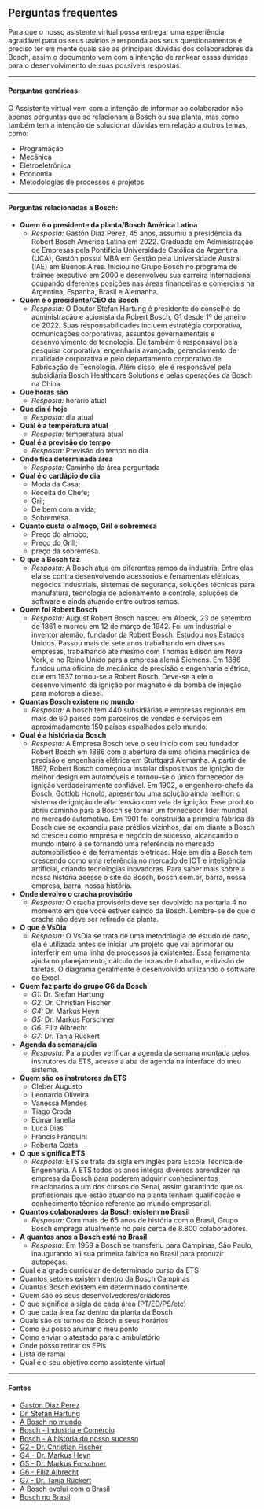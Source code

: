 ## Perguntas frequentes
Para que o nosso asistente virtual possa entregar uma experiência agradável para os seus usários e responda aos seus questionamentos é preciso ter em mente quais são as principais dúvidas dos colaboradores da Bosch, assim o documento vem com a intenção de rankear essas dúvidas para o desenvolvimento de suas possíveis respostas.
***
#### Perguntas genéricas:
O Assistente virtual vem com a intenção de informar ao colaborador não apenas perguntas que se relacionam a Bosch ou sua planta, mas como também tem a intenção de solucionar dúvidas em relação a outros temas, como:
- Programação
- Mecânica
- Eletroeletrônica
- Economia
- Metodologias de processos e projetos
***
#### Perguntas relacionadas a Bosch:
- **Quem é o presidente da planta/Bosch América Latina**
    - *Resposta:* Gastón Diaz Perez, 45 anos, assumiu a presidência da Robert Bosch América Latina em 2022. Graduado em Administração de Empresas pela Pontifícia Universidade Católica da Argentina (UCA), Gastón possui MBA em Gestão pela Universidade Austral (IAE) em Buenos Aires. Iniciou no Grupo Bosch no programa de trainee executivo em 2000 e desenvolveu sua carreira internacional ocupando diferentes posições nas áreas financeiras e comerciais na Argentina, Espanha, Brasil e Alemanha.
- **Quem é o presidente/CEO da Bosch**
    - *Resposta:* O Doutor Stefan Hartung é presidente do conselho de administração e acionista da Robert Bosch, G1 desde 1º de janeiro de 2022. Suas responsabilidades incluem estratégia corporativa, comunicações corporativas, assuntos governamentais e desenvolvimento de tecnologia. Ele também é responsável pela pesquisa corporativa, engenharia avançada, gerenciamento de qualidade corporativa e pelo departamento corporativo de Fabricação de Tecnologia. Além disso, ele é responsável pela subsidiária Bosch Healthcare Solutions e pelas operações da Bosch na China.
- **Que horas são**
    - *Resposta:* horário atual
- **Que dia é hoje**
    - *Resposta:* dia atual
- **Qual é a temperatura atual**
    - *Resposta:* temperatura atual
- **Qual é a previsão do tempo**
    - *Resposta:* Previsão do tempo no dia
- **Onde fica determinada área**
    - *Resposta:* Caminho da área perguntada
- **Qual é o cardápio do dia**
    - Moda da Casa; 
    - Receita do Chefe; 
    - Gril;
    - De bem com a vida;
    - Sobremesa.
- **Quanto custa o almoço, Gril e sobremesa**
    - Preço do almoço;
    - Preço do Grill;
    - preço da sobremesa.
- **O que a Bosch faz**
    - *Resposta:* A Bosch atua em diferentes ramos da industria. Entre elas ela se contra desenvolvendo acessórios e ferramentas elétricas, negócios industriais, sistemas de segurança, soluções técnicas para manufatura, tecnologia de acionamento e controle, soluções de software e ainda atuando entre outros ramos.
- **Quem foi Robert Bosch**
    - *Resposta:* August Robert Bosch nasceu em Albeck, 23 de setembro de 1861 e morreu em 12 de março de 1942. Foi um industrial e inventor alemão, fundador da Robert Bosch. Estudou nos Estados Unidos. Passou mais de sete anos trabalhando em diversas empresas, trabalhando até mesmo com Thomas Edison em Nova York, e no Reino Unido para a empresa alemã Siemens. Em 1886 fundou uma oficina de mecânica de precisão e engenharia elétrica, que em 1937 tornou-se a Robert Bosch. Deve-se a ele o desenvolvimento da ignição por magneto e da bomba de injeção para motores a diesel.
- **Quantas Bosch existem no mundo**
    - *Resposta:* A bosch tem 440 subsidiárias e empresas regionais em mais de 60 países com parceiros de vendas e serviços em aproximadamente 150 países espalhados pelo mundo.
- **Qual é a história da Bosch**
    - *Resposta:* A Empresa Bosch teve o seu início com seu fundador Robert Bosch em 1886 com a abertura de uma oficina mecânica de precisão e engenharia elétrica em Stuttgard Alemanha. A partir de 1897, Robert Bosch começou a instalar dispositivos de ignição de melhor design em automóveis e tornou–se o único fornecedor de ignição verdadeiramente confiável. Em 1902, o engenheiro-chefe da Bosch, Gottlob Honold, apresentou uma solução ainda melhor: o sistema de ignição de alta tensão com vela de ignição. Esse produto abriu caminho para a Bosch se tornar um fornecedor líder mundial no mercado automotivo.
    Em 1901 foi construida a primeira fábrica da Bosch que se expandiu para prédios vizinhos, dai em diante a Bosch só cresceu como empresa e negócio de sucesso, alcançando o mundo inteiro e se tornando uma referência no mercado automobilistico e de ferramentas elétricas. Hoje em dia a Bosch tem crescendo como uma referência no mercado de IOT e inteligência artificial, criando tecnologias inovadoras. Para saber mais sobre a nossa história acesse o site da Bosch, bosch.com.br, barra, nossa empresa, barra, nossa história.
- **Onde devolvo o cracha provisório**
    - *Resposta:* O cracha provisório deve ser devolvido na portaria 4 no momento em que você estiver saindo da Bosch. Lembre-se de que o cracha não deve ser retirado da planta.
- **O que é VsDia**
    - *Resposta:* O VsDia se trata de uma metodologia de estudo de caso, ela é utilizada antes de iniciar um projeto que vai aprimorar ou interferir em uma linha de processos já existentes. Essa ferramenta ajuda no planejamento, cálculo de horas de trabalho, e divisão de tarefas. O diagrama geralmente é desenvolvido utilizando o software do Excel.
- **Quem faz parte do grupo G6 da Bosch**
    - *G1:* Dr. Stefan Hartung
    - *G2:* Dr. Christian Fischer
    - *G4:* Dr. Markus Heyn
    - *G5:* Dr. Markus Forschner
    - *G6:* Filiz Albrecht
    - *G7:* Dr. Tanja Rückert
- **Agenda da semana/dia**
    - *Resposta:* Para poder verificar a agenda da semana montada pelos instrutores da ETS, acesse a aba de agenda na interface do meu sistema.
- **Quem são os instrutores da ETS**
    - Cleber Augusto
    - Leonardo Oliveira
    - Vanessa Mendes
    - Tiago Croda
    - Edmar Ianella
    - Luca Dias
    - Francis Franquini
    - Roberta Costa
- **O que significa ETS**
    - *Resposta:* ETS se trata da sigla em inglês para Escola Técnica de Engenharia. A ETS todos os anos integra diversos aprendizer na empresa da Bosch para poderem adquirir conhecimentos relacionados a um dos cursos do Senai, assim garantindo que os profissionais que estão atuando na planta tenham qualificação e conhecimento técnico referente ao mundo empresarial.
- **Quantos colaboradores da Bosch existem no Brasil**
    - *Resposta:* Com mais de 65 anos de história com o Brasil, Grupo Bosch emprega atualmente no país cerca de 8.800 colaboradores.
- **A quantos anos a Bosch está no Brasil**
    - *Resposta:* Em 1959 a Bosch se transferiu para Campinas, São Paulo, inaugurando ali sua primeira fábrica no Brasil para produzir autopeças.
- Qual é a grade curricular de determinado curso da ETS
- Quantos setores existem dentro da Bosch Campinas
- Quantas Bosch existem em determinado continente
- Quem são os seus desenvolvedores/criadores
- O que significa a sigla de cada área (PT/ED/PS/etc)
- O que cada área faz dentro da planta da Bosch
- Quais são os turnos da Bosch e seus horários
- Como eu posso arumar o meu ponto
- Como enviar o atestado para o ambulatório
- Onde posso retirar os EPIs
- Lista de ramal
- Qual é o seu objetivo como assistente virtual

***

#### Fontes
- [Gaston Diaz Perez](https://www.bosch-press.com.br/pressportal/br/pt/press-release-42050.html)
- [Dr. Stefan Hartung](https://www.bosch-presse.de/pressportal/de/en/dr-stefan-hartung-43341.html)
- [A Bosch no mundo](https://www.bosch.com.br/sites-pelo-mundo/#:~:text=A%20Bosch%20no%20mundo,150%20pa%C3%ADses%20espalhados%20pelo%20mundo.)
- [Bosch - Industria e Comércio](https://www.bosch.com.br/produtos-e-servicos/industria-e-comercio/#:~:text=A%20Bosch%20desenvolve%20ferramentas%20el%C3%A9tricas,e%20facilitam%20o%20seu%20trabalho.)
- [Bosch - A história do nosso sucesso](https://www.bosch.com.br/nossa-empresa/nossa-historia/#:~:text=Em%201886%2C%20Robert%20Bosch%20fundou,e%20pelo%20seu%20comprometimento%20social.)
- [G2 - Dr. Christian Fischer](https://www.bosch-presse.de/pressportal/de/en/dr-christian-fischer-163648.html)
- [G4 - Dr. Markus Heyn](https://www.bosch-presse.de/pressportal/de/en/dr-markus-heyn-43340.html)
- [G5 - Dr. Markus Forschner](https://www.bosch-presse.de/pressportal/de/en/dr-markus-forschner-230465.html)
- [G6 - Filiz Albrecht](https://www.bosch-presse.de/pressportal/de/en/filiz-albrecht-214209.html)
- [G7 - Dr. Tanja Rückert](https://www.bosch-presse.de/pressportal/de/de/dr-tanja-rueckert-250368.html)
- [A Bosch evolui com o Brasil](http://www.tribunadonorte.com.br/noticia/a-bosch-evolui-com-o-brasil/285361#:~:text=Em%201956%2C%20a%20empresa%20transferiu,no%20Brasil%20para%20produzir%20autope%C3%A7as.)
- [Bosch no Brasil](https://www.bosch.com.br/nossa-empresa/bosch-no-brasil/#:~:text=Com%20mais%20de%2065%20anos,Consumo%20e%20Energia%20e%20Tecnologia)